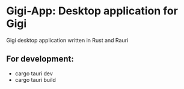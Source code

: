 # Gigi-App: Desktop application for Gigi
Gigi desktop application written in Rust and Rauri

## For development:

- cargo tauri dev
- cargo tauri build
